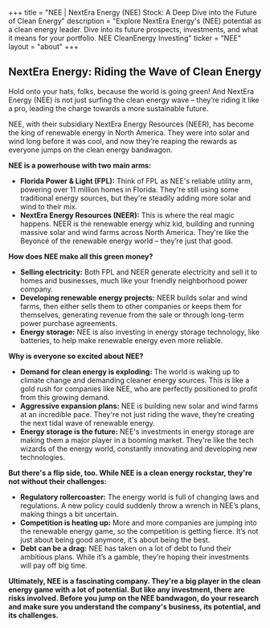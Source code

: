 +++
title = "NEE |  NextEra Energy (NEE) Stock: A Deep Dive into the Future of Clean Energy"
description = "Explore NextEra Energy's (NEE) potential as a clean energy leader. Dive into its future prospects, investments, and what it means for your portfolio. NEE CleanEnergy Investing"
ticker = "NEE"
layout = "about"
+++

        


## NextEra Energy: Riding the Wave of Clean Energy

Hold onto your hats, folks, because the world is going green! And NextEra Energy (NEE) is not just surfing the clean energy wave – they’re riding it like a pro, leading the charge towards a more sustainable future.  

NEE, with their subsidiary NextEra Energy Resources (NEER), has become the king of renewable energy in North America.  They were into solar and wind long before it was cool, and now they’re reaping the rewards as everyone jumps on the clean energy bandwagon.  

**NEE is a powerhouse with two main arms:**

* **Florida Power & Light (FPL):**  Think of FPL as NEE's reliable utility arm, powering over 11 million homes in Florida.  They're still using some traditional energy sources, but they're steadily adding more solar and wind to their mix.
* **NextEra Energy Resources (NEER):**  This is where the real magic happens.  NEER is the renewable energy whiz kid, building and running massive solar and wind farms across North America.  They're like the Beyoncé of the renewable energy world –  they’re just that good.

**How does NEE make all this green money?**

* **Selling electricity:**  Both FPL and NEER generate electricity and sell it to homes and businesses, much like your friendly neighborhood power company.
* **Developing renewable energy projects:**  NEER  builds solar and wind farms, then either sells them to other companies or keeps them for themselves, generating revenue from the sale or through long-term power purchase agreements.
* **Energy storage:**  NEE is also investing in energy storage technology, like batteries, to help make renewable energy even more reliable.  

**Why is everyone so excited about NEE?**

* **Demand for clean energy is exploding:**  The world is waking up to climate change and demanding cleaner energy sources.  This is like a gold rush for companies like NEE, who are perfectly positioned to profit from this growing demand.
* **Aggressive expansion plans:** NEE is building new solar and wind farms at an incredible pace. They're not just riding the wave, they’re creating the next tidal wave of renewable energy.
* **Energy storage is the future:**  NEE's investments in energy storage are making them a major player in a booming market. They're like the tech wizards of the energy world, constantly innovating and developing new technologies.

**But there's a flip side, too.  While NEE is a clean energy rockstar,  they're not without their challenges:**

* **Regulatory rollercoaster:**  The energy world is full of changing laws and regulations.  A new policy could suddenly throw a wrench in NEE’s plans, making things a bit uncertain.
* **Competition is heating up:**  More and more companies are jumping into the renewable energy game, so the competition is getting fierce.  It’s not just about being good anymore, it's about being the best.
* **Debt can be a drag:**  NEE has taken on a lot of debt to fund their ambitious plans.  While it’s a gamble, they’re hoping their investments will pay off big time.

**Ultimately, NEE is a fascinating company. They're a big player in the clean energy game with a lot of potential. But like any investment, there are risks involved.  Before you jump on the NEE bandwagon, do your research and make sure you understand the company's business, its potential, and its challenges.** 

        